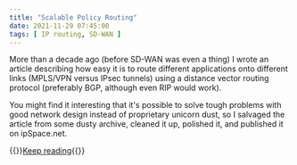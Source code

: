 ```yaml
---
title: "Scalable Policy Routing"
date: 2021-11-29 07:45:00
tags: [ IP routing, SD-WAN ]
---
```

More than a decade ago (before SD-WAN was even a thing) I wrote an article describing how easy it is to route different applications onto different links (MPLS/VPN versus IPsec tunnels) using a distance vector routing protocol (preferably BGP, although even RIP would work).

You might find it interesting that it's possible to solve tough problems with good network design instead of proprietary unicorn dust, so I salvaged the article from some dusty archive, cleaned it up, polished it, and published it on ipSpace.net.

{{<jump>}}[Keep reading](https://www.ipspace.net/kb/Internet/ScalablePolicyRouting/){{</jump>}}